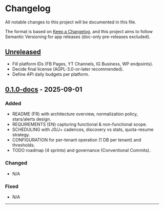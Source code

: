 # Changelog
All notable changes to this project will be documented in this file.

The format is based on [Keep a Changelog](https://keepachangelog.com/en/1.0.0/),
and this project aims to follow Semantic Versioning for app releases (doc-only pre-releases excluded).

## [Unreleased]
- Fill platform IDs (FB Pages, YT Channels, IG Business, WP endpoints).
- Decide final license (AGPL-3.0-or-later recommended).
- Define API daily budgets per platform.

## [0.1.0-docs] - 2025-09-01
### Added
- README (FR) with architecture overview, normalization policy, stars/alerts design.
- REQUIREMENTS (EN) capturing functional & non-functional scope.
- SCHEDULING with J0/J+ cadences, discovery vs stats, quota-resume strategy.
- CONFIGURATION for per-tenant operation (1 DB per tenant) and thresholds.
- TODO roadmap (4 sprints) and governance (Conventional Commits).

### Changed
- N/A

### Fixed
- N/A

---

[Unreleased]: https://github.com/dutoitc/ugo2/compare/0.1.0-docs...HEAD
[0.1.0-docs]: https://github.com/dutoitc/ugo2/releases/tag/0.1.0-docs
